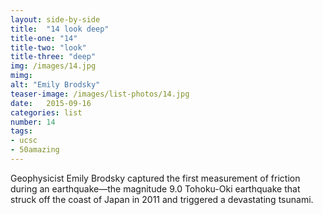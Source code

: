 ```yaml
---
layout: side-by-side
title:  "14 look deep"
title-one: "14"
title-two: "look"
title-three: "deep"
img: /images/14.jpg
mimg: 
alt: "Emily Brodsky"
teaser-image: /images/list-photos/14.jpg
date:   2015-09-16
categories: list
number: 14
tags:
- ucsc
- 50amazing
---
```

Geophysicist Emily Brodsky captured the first measurement of friction during an earthquake—the magnitude 9.0 Tohoku-Oki earthquake that struck off the coast of Japan in 2011 and triggered a devastating tsunami.